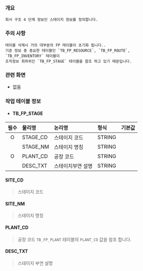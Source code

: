 ### 개요
    회사 구조 4 단계 정보인 스테이지 정보를 정의합니다.

### 주의 사항
    테이블 삭제시 거의 대부분의 FP 테이블이 초기화 됩니다..
    기준 정보 중 중요한 테이블인 `TB_FP_RESOURCE`, `TB_FP_ROUTE`, `TB_FP_INVENTORY` 테이블이 
    조직정보 최하위인 `TB_FP_STAGE` 테이블을 참조 하고 있기 때문입니다.

### 관련 화면
- 없음

### 작업 테이블 정보

- #### TB_FP_STAGE


| 필수 | 물리명      | 논리명       | 형식     |    기본값    | 
|:--:|:---------|:----------|:-------|:---------:|
| O  | STAGE_CD | 스테이지 코드   | STRING |           |
|    | STAGE_NM | 스테이지 명칭   | STRING |           |
| O  | PLANT_CD | 공장 코드    | STRING |           |
|    | DESC_TXT | 스테이지부연 설명 | STRING |           |

#### SITE_CD
> 스테이지 코드  

#### SITE_NM
> 스테이지 명칭  

#### PLANT_CD
> 공장 코드
> `TB_FP_PLANT` 테이블의 `PLANT_CD` 값을 참조 합니다.

#### DESC_TXT
> 스테이지 부연 설명  

